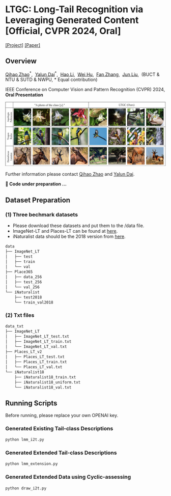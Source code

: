 # LTGC: Long-Tail Recognition via Leveraging Generated Content [Official, CVPR 2024, Oral]
[[Project]](https://github.com/ltgccode/LTGC-Long-Tail-Recognition-via-Leveraging-Generated-Content) [[Paper]](https://arxiv.org/pdf/2403.05854.pdf)

## Overview
[Qihao Zhao](https://scholar.google.com/citations?hl=zh-CN&user=sECb19EAAAAJ)<sup>\*</sup>,&nbsp; [Yalun Dai](https://github.com/dialogueeeeee)<sup>\*</sup>,&nbsp; [Hao Li](https://scholar.google.com/citations?user=4dokjDoAAAAJ),&nbsp; [Wei Hu](https://scholar.google.com/citations?user=ACJickwAAAAJ),&nbsp; [Fan Zhang](https://scholar.google.com/citations?user=CujOi1kAAAAJ),&nbsp; [Jun Liu](https://scholar.google.com/citations?user=Q5Ild8UAAAAJ),&nbsp; (BUCT & NTU & SUTD & NWPU, \* Equal contribution)

IEEE Conference on Computer Vision and Pattern Recognition (CVPR) 2024, **Oral Presentation**

<img src='./vis_01_github.jpeg' width=900>

Further information please contact [Qihao Zhao](https://fistyee.github.io/) and [Yalun Dai](https://github.com/dialogueeeeee).

**🍺 Code under preparation ...**

## Dataset Preparation

### (1) Three bechmark datasets
- Please download these datasets and put them to the /data file.
- ImageNet-LT and Places-LT can be found at [here](https://drive.google.com/drive/u/0/folders/1j7Nkfe6ZhzKFXePHdsseeeGI877Xu1yf).
- iNaturalist data should be the 2018 version from [here](https://github.com/visipedia/inat_comp).

```
data
├── ImageNet_LT
│   ├── test
│   ├── train
│   └── val
├── Place365
│   ├── data_256
│   ├── test_256
│   └── val_256
└── iNaturalist 
    ├── test2018
    └── train_val2018
```

### (2) Txt files
```
data_txt
├── ImageNet_LT
│   ├── ImageNet_LT_test.txt
│   ├── ImageNet_LT_train.txt
│   └── ImageNet_LT_val.txt
├── Places_LT_v2
│   ├── Places_LT_test.txt
│   ├── Places_LT_train.txt
│   └── Places_LT_val.txt
└── iNaturalist18
    ├── iNaturalist18_train.txt
    ├── iNaturalist18_uniform.txt
    └── iNaturalist18_val.txt 
```

## Running Scripts
Before running, please replace your own OPENAI key.

### Generated Existing Tail-class Descriptions
``` bash
python lmm_i2t.py
```

### Generated Extended Tail-class Descriptions 
``` bash
python lmm_extension.py
```

### Generated Extended Data using Cyclic-assessing
``` bash
python draw_i2t.py
```
